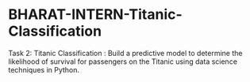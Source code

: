 # BHARAT-INTERN-Titanic-Classification
Task 2:  Titanic Classification :
Build a predictive model to determine the
likelihood of survival for passengers on
the Titanic using data science techniques
in Python.
